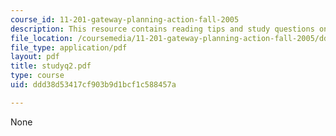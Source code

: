 ```yaml
---
course_id: 11-201-gateway-planning-action-fall-2005
description: This resource contains reading tips and study questions on session 2.
file_location: /coursemedia/11-201-gateway-planning-action-fall-2005/ddd38d53417cf903b9d1bcf1c588457a_studyq2.pdf
file_type: application/pdf
layout: pdf
title: studyq2.pdf
type: course
uid: ddd38d53417cf903b9d1bcf1c588457a

---
```

None
